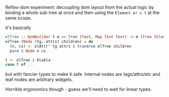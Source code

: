 Reflex-dom experiment: decoupling dom layout from the actual logic by binding a whole sub-tree at once and then using the `Element er s t` at the same scope.

It's basically
```haskell
elTree :: DomBuilder t m => Tree (Text, Map Text Text) -> m (Tree (Element EventResult (DomBuilderSpace m) t))
elTree (Node (tg, attrs) children) = do
  (n, cs) <- elAttr' tg attrs $ traverse elTree children
  pure $ Node n cs

t <- elTree $ blabla
case t of ...
```
but with fancier types to make it safe. Internal nodes are tags/attrs/etc and leaf nodes are arbitrary widgets.

Horrible ergonomics though - guess we'll need to wait for linear types.
